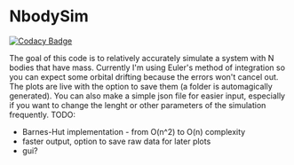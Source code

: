 # NbodySim

[![Codacy Badge](https://api.codacy.com/project/badge/Grade/01d6dc700cda45039cb16f661422389a)](https://www.codacy.com/app/andrija.radica/NbodySim?utm_source=github.com&utm_medium=referral&utm_content=xXxGandalf420xXx/NbodySim&utm_campaign=Badge_Grade)

The goal of this code is to relatively accurately simulate a system with N bodies that have mass.
Currently I'm using Euler's method of integration so you can expect some orbital drifting because the errors won't cancel out.
The plots are live with the option to save them (a folder is automagically generated).
You can also make a simple json file for easier input, especially if you want to change the lenght or other parameters of the simulation frequently.
TODO: 

-   Barnes-Hut implementation - from O(n^2) to O(n) complexity
-   faster output, option to save raw data for later plots
-   gui?
